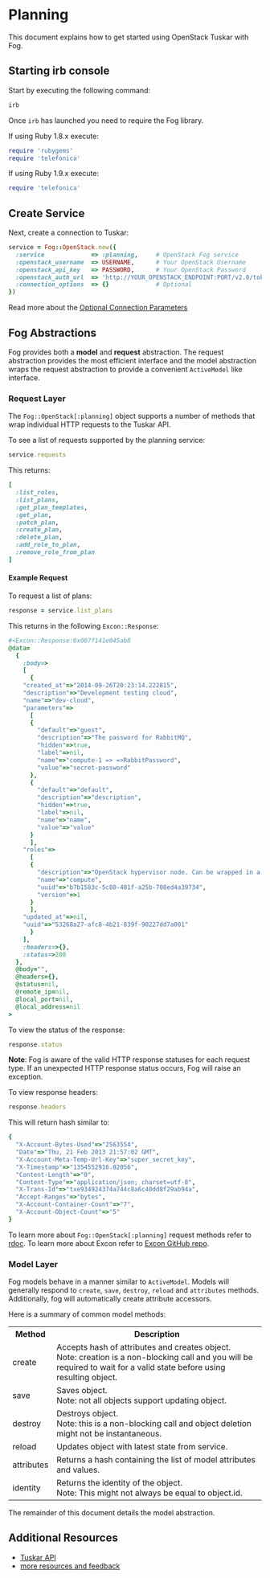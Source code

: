 # Planning

This document explains how to get started using OpenStack Tuskar with Fog.


## Starting irb console

Start by executing the following command:

```bash
irb
```

Once `irb` has launched you need to require the Fog library.

If using Ruby 1.8.x execute:

```ruby
require 'rubygems'
require 'telefonica'
```

If using Ruby 1.9.x execute:

```ruby
require 'telefonica'
```

## Create Service

Next, create a connection to Tuskar:

```ruby
service = Fog::OpenStack.new({
  :service             => :planning,     # OpenStack Fog service
  :openstack_username  => USERNAME,      # Your OpenStack Username
  :openstack_api_key   => PASSWORD,      # Your OpenStack Password
  :openstack_auth_url  => 'http://YOUR_OPENSTACK_ENDPOINT:PORT/v2.0/tokens'
  :connection_options  => {}             # Optional
})
```

Read more about the [Optional Connection Parameters](common/connection_params.md)

## Fog Abstractions

Fog provides both a **model** and **request** abstraction. The request abstraction provides the most efficient interface and the model abstraction wraps the request abstraction to provide a convenient `ActiveModel` like interface.

### Request Layer

The `Fog::OpenStack[:planning]` object supports a number of methods that wrap individual HTTP requests to the Tuskar API.

To see a list of requests supported by the planning service:

```ruby
service.requests
```

This returns:

```ruby
[
  :list_roles,
  :list_plans,
  :get_plan_templates,
  :get_plan,
  :patch_plan,
  :create_plan,
  :delete_plan,
  :add_role_to_plan,
  :remove_role_from_plan
]

```


#### Example Request

To request a list of plans:

```ruby
response = service.list_plans
```

This returns in the following `Excon::Response`:

```ruby
#<Excon::Response:0x007f141e045ab8
@data=
  {
    :body=>
    [
      {
	"created_at"=>"2014-09-26T20:23:14.222815",
	"description"=>"Development testing cloud",
	"name"=>"dev-cloud",
	"parameters"=>
	  [
	  {
	    "default"=>"guest",
	    "description"=>"The password for RabbitMQ",
	    "hidden"=>true,
	    "label"=>nil,
	    "name"=>"compute-1 => =>RabbitPassword",
	    "value"=>"secret-password"
	  },
	  {
	    "default"=>"default",
	    "description"=>"description",
	    "hidden"=>true,
	    "label"=>nil,
	    "name"=>"name",
	    "value"=>"value"
	  }
	  ],
	"roles"=>
	  [
	  {
	    "description"=>"OpenStack hypervisor node. Can be wrapped in a ResourceGroup for scaling.\n",
	    "name"=>"compute",
	    "uuid"=>"b7b1583c-5c80-481f-a25b-708ed4a39734",
	    "version"=>1
	  }
	  ],
	"updated_at"=>nil,
	"uuid"=>"53268a27-afc8-4b21-839f-90227dd7a001"
      }
    ],
    :headers=>{},
    :status=>200
  },
  @body="",
  @headers={},
  @status=nil,
  @remote_ip=nil,
  @local_port=nil,
  @local_address=nil
>
```

To view the status of the response:

```ruby
response.status
```

**Note**: Fog is aware of the valid HTTP response statuses for each request type. If an unexpected HTTP response status occurs, Fog will raise an exception.

To view response headers:

```ruby
response.headers
```

This will return hash similar to:

```ruby
{
  "X-Account-Bytes-Used"=>"2563554",
  "Date"=>"Thu, 21 Feb 2013 21:57:02 GMT",
  "X-Account-Meta-Temp-Url-Key"=>"super_secret_key",
  "X-Timestamp"=>"1354552916.82056",
  "Content-Length"=>"0",
  "Content-Type"=>"application/json; charset=utf-8",
  "X-Trans-Id"=>"txe934924374a744c8a6c40dd8f29ab94a",
  "Accept-Ranges"=>"bytes",
  "X-Account-Container-Count"=>"7",
  "X-Account-Object-Count"=>"5"
}
```

[//]: # (TODO: Specify URL to rubydoc.info when OpenStack Planning service is part of release and pages are built)
To learn more about `Fog::OpenStack[:planning]` request methods refer to [rdoc](http://rubydoc.info/gems/fog/Fog). To learn more about Excon refer to [Excon GitHub repo](https://github.com/geemus/excon).

### Model Layer

Fog models behave in a manner similar to `ActiveModel`. Models will generally respond to `create`, `save`,  `destroy`, `reload` and `attributes` methods. Additionally, fog will automatically create attribute accessors.

Here is a summary of common model methods:

<table>
<tr>
<th>Method</th>
<th>Description</th>
</tr>
<tr>
<td>create</td>
<td>
Accepts hash of attributes and creates object.<br>
Note: creation is a non-blocking call and you will be required to wait for a valid state before using resulting object.
</td>
</tr>
<tr>
<td>save</td>
<td>Saves object.<br>
Note: not all objects support updating object.</td>
</tr>
<tr>
<td>destroy</td>
<td>
Destroys object.<br>
Note: this is a non-blocking call and object deletion might not be instantaneous.
</td>
<tr>
<td>reload</td>
<td>Updates object with latest state from service.</td>
<tr>
<td>attributes</td>
<td>Returns a hash containing the list of model attributes and values.</td>
</tr>
<td>identity</td>
<td>
Returns the identity of the object.<br>
Note: This might not always be equal to object.id.
</td>
</tr>
</table>

The remainder of this document details the model abstraction.


## Additional Resources

* [Tuskar API](http://docs.openstack.org/developer/tuskar/)
* [more resources and feedback](common/resources.md)
